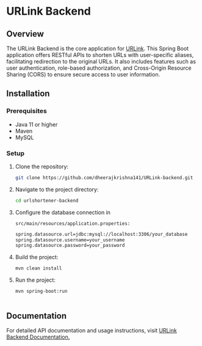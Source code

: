 # URLink Backend

## Overview
The URLink Backend is the core application for [URLink](https://github.com/dheerajkrishna141/URLink-frontend). This Spring Boot application offers RESTful APIs to shorten URLs with user-specific aliases, facilitating redirection to the original URLs. It also includes features such as user authentication, role-based authorization, and Cross-Origin Resource Sharing (CORS) to ensure secure access to user information.

## Installation

### Prerequisites

- Java 11 or higher
- Maven
- MySQL

### Setup

1. Clone the repository:
   
   ```bash
   git clone https://github.com/dheerajkrishna141/URLink-backend.git
2. Navigate to the project directory:
   
   ```bash
   cd urlshortener-backend
3. Configure the database connection in
   
   ```src/main/resources/application.properties:```

   ```bash
   spring.datasource.url=jdbc:mysql://localhost:3306/your_database
   spring.datasource.username=your_username
   spring.datasource.password=your_password
4. Build the project:
   ```bash
   mvn clean install
5. Run the project:
   ```bash
   mvn spring-boot:run



## Documentation
For detailed API documentation and usage instructions, visit [ URLink Backend Documentation.](https://dheerajkrishna141.github.io/URLink-backend/api-docs.html) 
